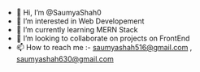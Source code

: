 - 👋 Hi, I’m @SaumyaShah0
- 👀 I’m interested in Web Developement
- 🌱 I’m currently learning MERN Stack
- 💞️ I’m looking to collaborate on projects on FrontEnd
- 📫 How to reach me :- saumyashah516@gmail.com , saumyashah630@gmail.com

<!---
SaumyaShah0/SaumyaShah0 is a ✨ special ✨ repository because its `README.md` (this file) appears on your GitHub profile.
You can click the Preview link to take a look at your changes.
--->

